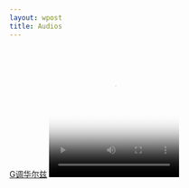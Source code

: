 ```yaml
---
layout: wpost
title: Audios
---
```


<div id="jita">
<a href="">G调华尔兹</a>
  <video id="video_1" class="video-js vjs-default-skin" controls preload="none" width="230" height="230"
      poster="https://raw.githubusercontent.com/here1009/here1009.github.io/master/images/66.jpg"
      data-setup="{}">
    <source src="/audios/ghua1.mp4" type='video/wav' />
  </video>
</div>